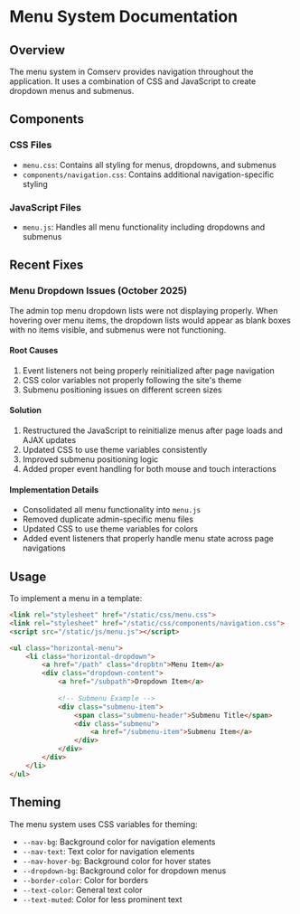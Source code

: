 # Menu System Documentation

## Overview
The menu system in Comserv provides navigation throughout the application. It uses a combination of CSS and JavaScript to create dropdown menus and submenus.

## Components

### CSS Files
- `menu.css`: Contains all styling for menus, dropdowns, and submenus
- `components/navigation.css`: Contains additional navigation-specific styling

### JavaScript Files
- `menu.js`: Handles all menu functionality including dropdowns and submenus

## Recent Fixes

### Menu Dropdown Issues (October 2025)
The admin top menu dropdown lists were not displaying properly. When hovering over menu items, the dropdown lists would appear as blank boxes with no items visible, and submenus were not functioning.

#### Root Causes
1. Event listeners not being properly reinitialized after page navigation
2. CSS color variables not properly following the site's theme
3. Submenu positioning issues on different screen sizes

#### Solution
1. Restructured the JavaScript to reinitialize menus after page loads and AJAX updates
2. Updated CSS to use theme variables consistently
3. Improved submenu positioning logic
4. Added proper event handling for both mouse and touch interactions

#### Implementation Details
- Consolidated all menu functionality into `menu.js`
- Removed duplicate admin-specific menu files
- Updated CSS to use theme variables for colors
- Added event listeners that properly handle menu state across page navigations

## Usage
To implement a menu in a template:

```html
<link rel="stylesheet" href="/static/css/menu.css">
<link rel="stylesheet" href="/static/css/components/navigation.css">
<script src="/static/js/menu.js"></script>

<ul class="horizontal-menu">
    <li class="horizontal-dropdown">
        <a href="/path" class="dropbtn">Menu Item</a>
        <div class="dropdown-content">
            <a href="/subpath">Dropdown Item</a>
            
            <!-- Submenu Example -->
            <div class="submenu-item">
                <span class="submenu-header">Submenu Title</span>
                <div class="submenu">
                    <a href="/submenu-item">Submenu Item</a>
                </div>
            </div>
        </div>
    </li>
</ul>
```

## Theming
The menu system uses CSS variables for theming:

- `--nav-bg`: Background color for navigation elements
- `--nav-text`: Text color for navigation elements
- `--nav-hover-bg`: Background color for hover states
- `--dropdown-bg`: Background color for dropdown menus
- `--border-color`: Color for borders
- `--text-color`: General text color
- `--text-muted`: Color for less prominent text